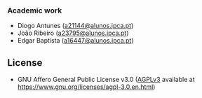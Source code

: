 ### Academic work

- Diogo Antunes (a21144@alunos.ipca.pt)
- João Ribeiro (a23795@alunos.ipca.pt)
- Edgar Baptista (a16447@alunos.ipca.pt)

## License

- GNU Affero General Public License v3.0
  ([AGPLv3](LICENSE) available at https://www.gnu.org/licenses/agpl-3.0.en.html)
